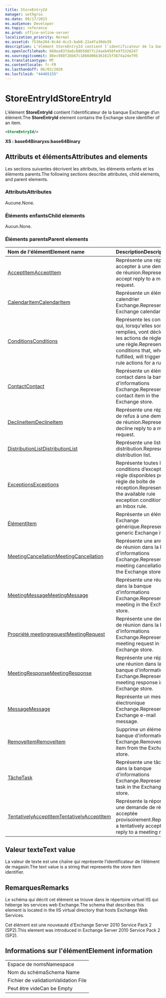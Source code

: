 ```yaml
---
title: StoreEntryId
manager: sethgros
ms.date: 09/17/2015
ms.audience: Developer
ms.topic: reference
ms.prod: office-online-server
localization_priority: Normal
ms.assetid: f536e264-8c4d-4cc5-bab8-22a4fa38de39
description: L’élément StoreEntryId contient l’identificateur de la banque Exchange d’un élément.
ms.openlocfilehash: 669ea937da6c08b50877c24aeb450fe975326247
ms.sourcegitcommit: 88ec988f2bb67c1866d06b361615f3674a24e795
ms.translationtype: MT
ms.contentlocale: fr-FR
ms.lasthandoff: 06/03/2020
ms.locfileid: "44465155"
---
```

# <a name="storeentryid"></a><span data-ttu-id="e7c3f-103">StoreEntryId</span><span class="sxs-lookup"><span data-stu-id="e7c3f-103">StoreEntryId</span></span>

<span data-ttu-id="e7c3f-104">L’élément **StoreEntryId** contient l’identificateur de la banque Exchange d’un élément.</span><span class="sxs-lookup"><span data-stu-id="e7c3f-104">The **StoreEntryId** element contains the Exchange store identifier of an item.</span></span> 
  
```XML
<StoreEntryId/>
```

 <span data-ttu-id="e7c3f-105">**XS : base64Binary**</span><span class="sxs-lookup"><span data-stu-id="e7c3f-105">**xs:base64Binary**</span></span>
## <a name="attributes-and-elements"></a><span data-ttu-id="e7c3f-106">Attributs et éléments</span><span class="sxs-lookup"><span data-stu-id="e7c3f-106">Attributes and elements</span></span>

<span data-ttu-id="e7c3f-107">Les sections suivantes décrivent les attributs, les éléments enfants et les éléments parents.</span><span class="sxs-lookup"><span data-stu-id="e7c3f-107">The following sections describe attributes, child elements, and parent elements.</span></span>
  
### <a name="attributes"></a><span data-ttu-id="e7c3f-108">Attributs</span><span class="sxs-lookup"><span data-stu-id="e7c3f-108">Attributes</span></span>

<span data-ttu-id="e7c3f-109">Aucune.</span><span class="sxs-lookup"><span data-stu-id="e7c3f-109">None.</span></span>
  
### <a name="child-elements"></a><span data-ttu-id="e7c3f-110">Éléments enfants</span><span class="sxs-lookup"><span data-stu-id="e7c3f-110">Child elements</span></span>

<span data-ttu-id="e7c3f-111">Aucun.</span><span class="sxs-lookup"><span data-stu-id="e7c3f-111">None.</span></span>
  
### <a name="parent-elements"></a><span data-ttu-id="e7c3f-112">Éléments parents</span><span class="sxs-lookup"><span data-stu-id="e7c3f-112">Parent elements</span></span>

|<span data-ttu-id="e7c3f-113">**Nom de l'élément**</span><span class="sxs-lookup"><span data-stu-id="e7c3f-113">**Element name**</span></span>|<span data-ttu-id="e7c3f-114">**Description**</span><span class="sxs-lookup"><span data-stu-id="e7c3f-114">**Description**</span></span>|
|:-----|:-----|
|[<span data-ttu-id="e7c3f-115">AcceptItem</span><span class="sxs-lookup"><span data-stu-id="e7c3f-115">AcceptItem</span></span>](acceptitem.md) <br/> |<span data-ttu-id="e7c3f-116">Représente une réponse à accepter à une demande de réunion.</span><span class="sxs-lookup"><span data-stu-id="e7c3f-116">Represents an accept reply to a meeting request.</span></span>  <br/> |
|[<span data-ttu-id="e7c3f-117">CalendarItem</span><span class="sxs-lookup"><span data-stu-id="e7c3f-117">CalendarItem</span></span>](calendaritem.md) <br/> |<span data-ttu-id="e7c3f-118">Représente un élément de calendrier Exchange.</span><span class="sxs-lookup"><span data-stu-id="e7c3f-118">Represents an Exchange calendar item.</span></span>  <br/> |
|[<span data-ttu-id="e7c3f-119">Conditions</span><span class="sxs-lookup"><span data-stu-id="e7c3f-119">Conditions</span></span>](conditions.md) <br/> |<span data-ttu-id="e7c3f-120">Représente les conditions qui, lorsqu'elles sont remplies, vont déclencher les actions de règle pour une règle.</span><span class="sxs-lookup"><span data-stu-id="e7c3f-120">Represents the conditions that, when fulfilled, will trigger the rule actions for a rule.</span></span>  <br/> |
|[<span data-ttu-id="e7c3f-121">Contact</span><span class="sxs-lookup"><span data-stu-id="e7c3f-121">Contact</span></span>](contact.md) <br/> |<span data-ttu-id="e7c3f-122">Représente un élément de contact dans la banque d'informations Exchange.</span><span class="sxs-lookup"><span data-stu-id="e7c3f-122">Represents a contact item in the Exchange store.</span></span>  <br/> |
|[<span data-ttu-id="e7c3f-123">DeclineItem</span><span class="sxs-lookup"><span data-stu-id="e7c3f-123">DeclineItem</span></span>](declineitem.md) <br/> |<span data-ttu-id="e7c3f-124">Représente une réponse de refus à une demande de réunion.</span><span class="sxs-lookup"><span data-stu-id="e7c3f-124">Represents a decline reply to a meeting request.</span></span>  <br/> |
|[<span data-ttu-id="e7c3f-125">DistributionList</span><span class="sxs-lookup"><span data-stu-id="e7c3f-125">DistributionList</span></span>](distributionlist.md) <br/> |<span data-ttu-id="e7c3f-126">Représente une liste de distribution.</span><span class="sxs-lookup"><span data-stu-id="e7c3f-126">Represents a distribution list.</span></span>  <br/> |
|[<span data-ttu-id="e7c3f-127">Exceptions</span><span class="sxs-lookup"><span data-stu-id="e7c3f-127">Exceptions</span></span>](exceptions.md) <br/> |<span data-ttu-id="e7c3f-128">Représente toutes les conditions d’exception de règle disponibles pour une règle de boîte de réception.</span><span class="sxs-lookup"><span data-stu-id="e7c3f-128">Represents all the available rule exception conditions for an Inbox rule.</span></span>  <br/> |
|[<span data-ttu-id="e7c3f-129">Élément</span><span class="sxs-lookup"><span data-stu-id="e7c3f-129">Item</span></span>](item.md) <br/> |<span data-ttu-id="e7c3f-130">Représente un élément Exchange générique.</span><span class="sxs-lookup"><span data-stu-id="e7c3f-130">Represents a generic Exchange item.</span></span>  <br/> |
|[<span data-ttu-id="e7c3f-131">MeetingCancellation</span><span class="sxs-lookup"><span data-stu-id="e7c3f-131">MeetingCancellation</span></span>](meetingcancellation.md) <br/> |<span data-ttu-id="e7c3f-132">Représente une annulation de réunion dans la banque d'informations Exchange.</span><span class="sxs-lookup"><span data-stu-id="e7c3f-132">Represents a meeting cancellation in the Exchange store.</span></span>  <br/> |
|[<span data-ttu-id="e7c3f-133">MeetingMessage</span><span class="sxs-lookup"><span data-stu-id="e7c3f-133">MeetingMessage</span></span>](meetingmessage.md) <br/> |<span data-ttu-id="e7c3f-134">Représente une réunion dans la banque d'informations Exchange.</span><span class="sxs-lookup"><span data-stu-id="e7c3f-134">Represents a meeting in the Exchange store.</span></span>  <br/> |
|[<span data-ttu-id="e7c3f-135">Propriété meetingrequest</span><span class="sxs-lookup"><span data-stu-id="e7c3f-135">MeetingRequest</span></span>](meetingrequest.md) <br/> |<span data-ttu-id="e7c3f-136">Représente une demande de réunion dans la banque d'informations Exchange.</span><span class="sxs-lookup"><span data-stu-id="e7c3f-136">Represents a meeting request in the Exchange store.</span></span>  <br/> |
|[<span data-ttu-id="e7c3f-137">MeetingResponse</span><span class="sxs-lookup"><span data-stu-id="e7c3f-137">MeetingResponse</span></span>](meetingresponse.md) <br/> |<span data-ttu-id="e7c3f-138">Représente une réponse à une réunion dans la banque d'informations Exchange.</span><span class="sxs-lookup"><span data-stu-id="e7c3f-138">Represents a meeting response in the Exchange store.</span></span>  <br/> |
|[<span data-ttu-id="e7c3f-139">Message</span><span class="sxs-lookup"><span data-stu-id="e7c3f-139">Message</span></span>](message-ex15websvcsotherref.md) <br/> |<span data-ttu-id="e7c3f-140">Représente un message électronique Exchange.</span><span class="sxs-lookup"><span data-stu-id="e7c3f-140">Represents an Exchange e-mail message.</span></span>  <br/> |
|[<span data-ttu-id="e7c3f-141">RemoveItem</span><span class="sxs-lookup"><span data-stu-id="e7c3f-141">RemoveItem</span></span>](removeitem.md) <br/> |<span data-ttu-id="e7c3f-142">Supprime un élément de la banque d'informations Exchange.</span><span class="sxs-lookup"><span data-stu-id="e7c3f-142">Removes an item from the Exchange store.</span></span>  <br/> |
|[<span data-ttu-id="e7c3f-143">Tâche</span><span class="sxs-lookup"><span data-stu-id="e7c3f-143">Task</span></span>](task.md) <br/> |<span data-ttu-id="e7c3f-144">Représente une tâche dans la banque d'informations Exchange.</span><span class="sxs-lookup"><span data-stu-id="e7c3f-144">Represents a task in the Exchange store.</span></span>  <br/> |
|[<span data-ttu-id="e7c3f-145">TentativelyAcceptItem</span><span class="sxs-lookup"><span data-stu-id="e7c3f-145">TentativelyAcceptItem</span></span>](tentativelyacceptitem.md) <br/> |<span data-ttu-id="e7c3f-146">Représente la réponse à une demande de réunion acceptée provisoirement.</span><span class="sxs-lookup"><span data-stu-id="e7c3f-146">Represents a tentatively accepted reply to a meeting request.</span></span>  <br/> |
   
## <a name="text-value"></a><span data-ttu-id="e7c3f-147">Valeur texte</span><span class="sxs-lookup"><span data-stu-id="e7c3f-147">Text value</span></span>

<span data-ttu-id="e7c3f-148">La valeur de texte est une chaîne qui représente l’identificateur de l’élément de magasin.</span><span class="sxs-lookup"><span data-stu-id="e7c3f-148">The text value is a string that represents the store item identifier.</span></span>
  
## <a name="remarks"></a><span data-ttu-id="e7c3f-149">Remarques</span><span class="sxs-lookup"><span data-stu-id="e7c3f-149">Remarks</span></span>

<span data-ttu-id="e7c3f-150">Le schéma qui décrit cet élément se trouve dans le répertoire virtuel IIS qui héberge les services web Exchange.</span><span class="sxs-lookup"><span data-stu-id="e7c3f-150">The schema that describes this element is located in the IIS virtual directory that hosts Exchange Web Services.</span></span>
  
<span data-ttu-id="e7c3f-151">Cet élément est une nouveauté d'Exchange Server 2010 Service Pack 2 (SP2).</span><span class="sxs-lookup"><span data-stu-id="e7c3f-151">This element was introduced in Exchange Server 2010 Service Pack 2 (SP2).</span></span>
  
## <a name="element-information"></a><span data-ttu-id="e7c3f-152">Informations sur l'élément</span><span class="sxs-lookup"><span data-stu-id="e7c3f-152">Element information</span></span>

||
|:-----|
|<span data-ttu-id="e7c3f-153">Espace de noms</span><span class="sxs-lookup"><span data-stu-id="e7c3f-153">Namespace</span></span>  <br/> |
|<span data-ttu-id="e7c3f-154">Nom du schéma</span><span class="sxs-lookup"><span data-stu-id="e7c3f-154">Schema Name</span></span>  <br/> |
|<span data-ttu-id="e7c3f-155">Fichier de validation</span><span class="sxs-lookup"><span data-stu-id="e7c3f-155">Validation File</span></span>  <br/> |
|<span data-ttu-id="e7c3f-156">Peut être vide</span><span class="sxs-lookup"><span data-stu-id="e7c3f-156">Can be Empty</span></span>  <br/> |
   

